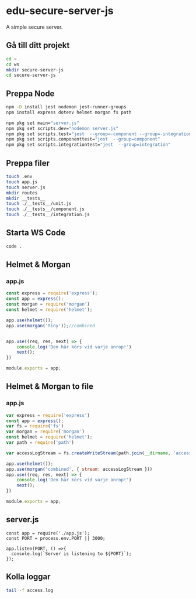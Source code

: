 # edu-secure-server-js
A simple secure server.

## Gå till ditt projekt
```bash
cd ~
cd ws
mkdir secure-server-js
cd secure-server-js
```

## Preppa Node

```bash
npm -D install jest nodemon jest-runner-groups
npm install express dotenv helmet morgan fs path

npm pkg set main="server.js"
npm pkg set scripts.dev="nodemon server.js" 
npm pkg set scripts.test="jest  --group=-component --group=-integration"
npm pkg set scripts.componenttest="jest  --group=component"
npm pkg set scripts.integrationtest="jest  --group=integration"
```

## Preppa filer

```bash
touch .env
touch app.js
touch server.js
mkdir routes
mkdir __tests__
touch ./__tests__/unit.js
touch ./__tests__/component.js
touch ./__tests__/integration.js
```

## Starta WS Code

```bash
code .
```

## Helmet & Morgan

### app.js

```js
const express = require('express');
const app = express();
const morgan = require('morgan')
const helmet = require('helmet');

app.use(helmet());
app.use(morgan('tiny'));//combined


app.use((req, res, next) => {
    console.log('Den här körs vid varje anrop!')
    next();
})

module.exports = app;
```

## Helmet & Morgan to file

### app.js
```js
var express = require('express')
const app = express();
var fs = require('fs')
var morgan = require('morgan')
const helmet = require('helmet');
var path = require('path')

var accessLogStream = fs.createWriteStream(path.join(__dirname, 'access.log'), { flags: 'a' })

app.use(helmet());
app.use(morgan('combined', { stream: accessLogStream }))
app.use((req, res, next) => {
    console.log('Den här körs vid varje anrop!')
    next();
})

module.exports = app;
```

## server.js

```
const app = require('./app.js');
const PORT = process.env.PORT || 3000;

app.listen(PORT, () =>{
  console.log(`Server is listening to ${PORT}`);
});
```
## Kolla loggar
```bash
tail -f access.log
```
